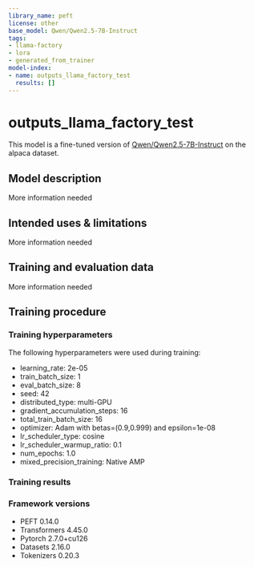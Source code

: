 ```yaml
---
library_name: peft
license: other
base_model: Qwen/Qwen2.5-7B-Instruct
tags:
- llama-factory
- lora
- generated_from_trainer
model-index:
- name: outputs_llama_factory_test
  results: []
---
```


<!-- This model card has been generated automatically according to the information the Trainer had access to. You
should probably proofread and complete it, then remove this comment. -->

# outputs_llama_factory_test

This model is a fine-tuned version of [Qwen/Qwen2.5-7B-Instruct](https://huggingface.co/Qwen/Qwen2.5-7B-Instruct) on the alpaca dataset.

## Model description

More information needed

## Intended uses & limitations

More information needed

## Training and evaluation data

More information needed

## Training procedure

### Training hyperparameters

The following hyperparameters were used during training:
- learning_rate: 2e-05
- train_batch_size: 1
- eval_batch_size: 8
- seed: 42
- distributed_type: multi-GPU
- gradient_accumulation_steps: 16
- total_train_batch_size: 16
- optimizer: Adam with betas=(0.9,0.999) and epsilon=1e-08
- lr_scheduler_type: cosine
- lr_scheduler_warmup_ratio: 0.1
- num_epochs: 1.0
- mixed_precision_training: Native AMP

### Training results



### Framework versions

- PEFT 0.14.0
- Transformers 4.45.0
- Pytorch 2.7.0+cu126
- Datasets 2.16.0
- Tokenizers 0.20.3